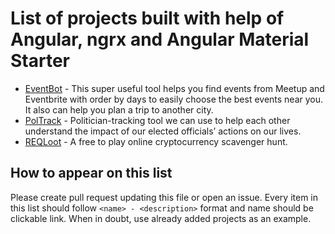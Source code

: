 # List of projects built with help of Angular, ngrx and Angular Material Starter

* [EventBot](http://eventbot.eu/) - This super useful tool helps you find events from Meetup and Eventbrite with order by days to easily choose the best events near you. It also can help you plan a trip to another city.
* [PolTrack](https://github.com/vis/poltrack) - Politician-tracking tool we can use to help each other understand the impact of our elected officials’ actions on our lives.
* [REQLoot](https://reqloot.com/) - A free to play online cryptocurrency scavenger hunt.

## How to appear on this list

Please create pull request updating this file or open an issue.
Every item in this list should follow `<name> - <description>` format and name
should be clickable link. When in doubt, use already added projects as an example.
